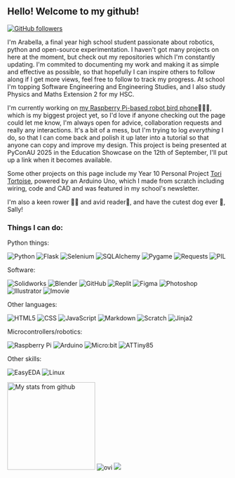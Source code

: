 ## Hello! Welcome to my github!
[![GitHub followers](https://img.shields.io/github/followers/boatartist?style=social)](https://github.com/boatartist) 

I'm Arabella, a final year high school student passionate about robotics, python and open-source experimentation. I haven't got many projects on here at the moment, but check out my repositories which I'm constantly updating. I'm commited to documenting my work and making it as simple and effective as possible, so that hopefully I can inspire others to follow along if I get more views, feel free to follow to track my progress. At school I'm topping Software Engineering and Engineering Studies, and I also study Physics and Maths Extension 2 for my HSC.

I'm currently working on [my Raspberry Pi-based robot bird phone](https://github.com/boatartist/Robo-spy-pigeon-phone)🦜🤖📱, which is my biggest project yet, so I'd love if anyone checking out the page could let me know, I'm always open for advice, collaboration requests and really any interactions. It's a bit of a mess, but I'm trying to log *everything* I do, so that I can come back and polish it up later into a tutorial so that anyone can copy and improve my design. This project is being presented at PyConAU 2025 in the Education Showcase on the 12th of September, I'll put up a link when it becomes available.

Some other projects on this page include my Year 10 Personal Project [Tori Tortoise](https://github.com/boatartist/Tori-Tortoise), powered by an Arduino Uno, which I made from scratch including wiring, code and CAD and was featured in my school's newsletter.

I'm also a keen rower 🚣‍♀️ and avid reader📕, and have the cutest dog ever 🐶, Sally!

### Things I can do:
Python things:

![Python](https://img.shields.io/badge/-Python-333333?style=flat&logo=python) ![Flask](https://img.shields.io/badge/-Flask-333333?style=flat&logo=flask) ![Selenium](https://img.shields.io/badge/-Selenium-333333?style=flat&logo=selenium) ![SQLAlchemy](https://img.shields.io/badge/-SQLAlchemy-333333?style=flat&logo=sqlalchemy) ![Pygame](https://img.shields.io/badge/-Pygame-333333?style=flat&logo=pygame) ![Requests](https://img.shields.io/badge/-Requests-333333?style=flat&logo=requests)  ![PIL](https://img.shields.io/badge/-PIL-333333?style=flat&logo=pil) 

Software:

![Solidworks](https://img.shields.io/badge/-Solidworks-333333?style=flat&logo=dassaultsystemes) ![Blender](https://img.shields.io/badge/-Blender-333333?style=flat&logo=blender) ![GitHub](https://img.shields.io/badge/-GitHub-333333?style=flat&logo=github) ![Replit](https://img.shields.io/badge/-Replit-333333?style=flat&logo=replit)  ![Figma](https://img.shields.io/badge/-Figma-333333?style=flat&logo=figma) ![Photoshop](https://img.shields.io/badge/-Photoshop-333333?style=flat&logo=photoshop) ![Illustrator](https://img.shields.io/badge/-Illustrator-333333?style=flat&logo=illustrator) ![Imovie](https://img.shields.io/badge/-imovie-333333?style=flat&logo=imovie) 

Other languages:

![HTML5](https://img.shields.io/badge/-HTML5-333333?style=flat&logo=HTML5) ![CSS](https://img.shields.io/badge/-CSS-333333?style=flat&logo=CSS&logoColor=1572B6) ![JavaScript](https://img.shields.io/badge/-JavaScript-333333?style=flat&logo=javascript) ![Markdown](https://img.shields.io/badge/-Markdown-333333?style=flat&logo=markdown) ![Scratch](https://img.shields.io/badge/-Scratch-333333?style=flat&logo=scratch) ![Jinja2](https://img.shields.io/badge/-Jinja2-333333?style=flat&logo=jinja)

Microcontrollers/robotics:

![Raspberry Pi](https://img.shields.io/badge/-RaspberryPi-333333?style=flat&logo=raspberrypi) ![Arduino](https://img.shields.io/badge/-Arduino-333333?style=flat&logo=arduino) ![Micro:bit](https://img.shields.io/badge/-Microbit-333333?style=flat&logo=microbit)  ![ATTiny85](https://img.shields.io/badge/-ATTiny85-333333?style=flat&logo=attiny85) 
 
Other skills:
 
![EasyEDA](https://img.shields.io/badge/-EasyEDA-333333?style=flat&logo=easyeda)  ![Linux](https://img.shields.io/badge/-Linux-333333?style=flat&logo=linux)

<img src="https://github-readme-stats.vercel.app/api?username=boatartist&theme=buefy&show_icons=true" alt="My stats from github" data-canonical-src="https://github-readme-stats.vercel.app/api?username=boatartist&amp;theme=buefy&amp;show_icons=true" style="height: 200px;"> <img src="https://github-readme-stats.vercel.app/api/top-langs?username=boatartist&show_icons=true&locale=en&layout=compact&theme=light" alt="ovi" /> 
<img src="https://github-profile-trophy.vercel.app/?username=boatartist&no-bg=true" />
